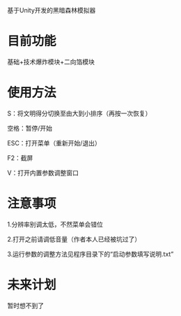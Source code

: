 基于Unity开发的黑暗森林模拟器

# 目前功能

基础+技术爆炸模块+二向箔模块

# 使用方法

S：将文明得分切换至由大到小排序（再按一次恢复）

空格：暂停/开始

ESC：打开菜单（重新开始/退出）

F2：截屏

V：打开内置参数调整窗口

# 注意事项

1.分辨率别调太低，不然菜单会错位

2.打开之前请调低音量（作者本人已经被坑过了）

3.运行参数的调整方法见程序目录下的“启动参数填写说明.txt”

# 未来计划

暂时想不到了
